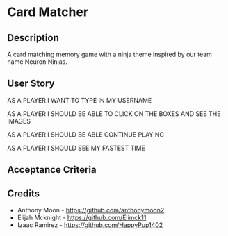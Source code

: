 # Card Matcher

## Description 
A card matching memory game with a ninja theme inspired by our team name Neuron Ninjas.

## User Story

AS A PLAYER I WANT TO TYPE IN MY USERNAME 

AS A PLAYER I SHOULD BE ABLE TO CLICK ON THE BOXES AND SEE THE IMAGES

AS A PLAYER I SHOULD BE ABLE CONTINUE PLAYING

AS A PLAYER I SHOULD SEE MY FASTEST TIME

## Acceptance Criteria


## Credits

- Anthony Moon - https://github.com/anthonymoon2
- Elijah Mcknight - https://github.com/Elimck11
- Izaac Ramirez - https://github.com/HappyPup1402

